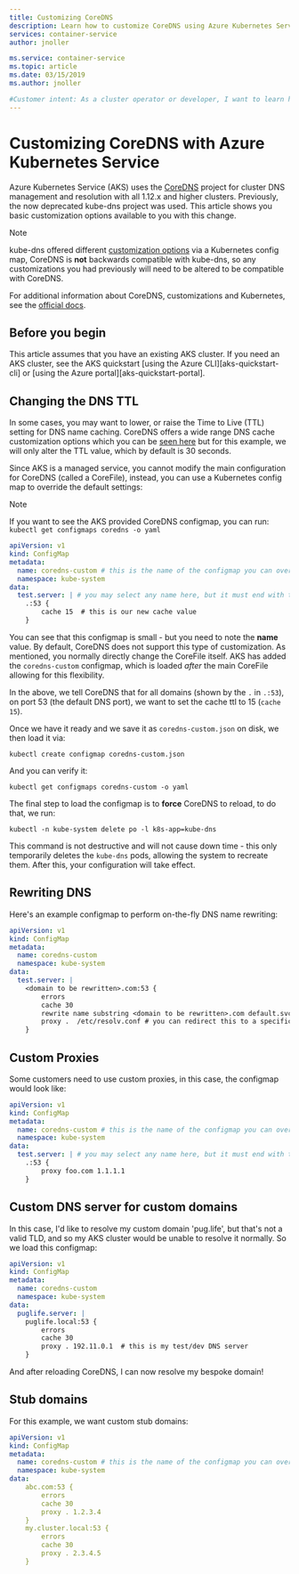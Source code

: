 ```yaml
---
title: Customizing CoreDNS
description: Learn how to customize CoreDNS using Azure Kubernetes Service (AKS).
services: container-service
author: jnoller

ms.service: container-service
ms.topic: article
ms.date: 03/15/2019
ms.author: jnoller

#Customer intent: As a cluster operator or developer, I want to learn how to customize the CoreDNS configuration to add sub domains or extend to custom DNS endpoints within my network
---
```


# Customizing CoreDNS with Azure Kubernetes Service

Azure Kubernetes Service (AKS) uses the [CoreDNS][coredns] project for cluster DNS management and resolution with all 1.12.x and higher clusters. Previously, the now deprecated kube-dns project was used. This article shows you basic customization options available to you with this change.

> [!NOTE]
> kube-dns offered different [customization options][kubednsblog] via a Kubernetes config map, CoreDNS is **not** backwards compatible with kube-dns, so any customizations you had previously will need to be altered to be compatible with CoreDNS.

For additional information about CoreDNS, customizations and Kubernetes, see the [official docs][corednsk8s].

## Before you begin

This article assumes that you have an existing AKS cluster. If you need an AKS cluster, see the AKS quickstart [using the Azure CLI][aks-quickstart-cli] or [using the Azure portal][aks-quickstart-portal].

## Changing the DNS TTL

In some cases, you may want to lower, or raise the Time to Live (TTL) setting for DNS name caching. CoreDNS offers a wide range DNS cache customization options which you can be [seen here][dnscache] but for this example, we will only alter the TTL value, which by default is 30 seconds.

Since AKS is a managed service, you cannot modify the main configuration for CoreDNS (called a CoreFile), instead, you can use a Kubernetes config map to override the default settings:

>[!NOTE]
> If you want to see the AKS provided CoreDNS configmap, you can run: `kubectl get configmaps coredns -o yaml`

```yaml
apiVersion: v1
kind: ConfigMap
metadata:
  name: coredns-custom # this is the name of the configmap you can overwrite with your changes
  namespace: kube-system
data:
  test.server: | # you may select any name here, but it must end with the .server file extension
    .:53 {
        cache 15  # this is our new cache value
    }
```

You can see that this configmap is small - but you need to note the **name** value. By default, CoreDNS does not support this type of customization. As mentioned, you normally directly change the CoreFile itself. AKS has added the `coredns-custom` configmap, which is loaded *after* the main CoreFile allowing for this flexibility.

In the above, we tell CoreDNS that for all domains (shown by the `.` in `.:53`), on port 53 (the default DNS port), we want to set the cache ttl to 15 (`cache 15`).

Once we have it ready and we save it as `coredns-custom.json` on disk, we then load it via:

```
kubectl create configmap coredns-custom.json
```

And you can verify it:

```
kubectl get configmaps coredns-custom -o yaml
```

The final step to load the configmap is to **force** CoreDNS to reload, to do that, we run:

```
kubectl -n kube-system delete po -l k8s-app=kube-dns
```

This command is not destructive and will not cause down time - this only temporarily deletes the `kube-dns` pods, allowing the system to recreate them. After this, your configuration will take effect.

## Rewriting DNS

Here's an example configmap to perform on-the-fly DNS name rewriting:

```yaml
apiVersion: v1
kind: ConfigMap
metadata:
  name: coredns-custom
  namespace: kube-system
data:
  test.server: |
    <domain to be rewritten>.com:53 {
        errors
        cache 30
        rewrite name substring <domain to be rewritten>.com default.svc.cluster.local
        proxy .  /etc/resolv.conf # you can redirect this to a specific DNS server such as 10.0.0.10
    }
```

## Custom Proxies

Some customers need to use custom proxies, in this case, the configmap would look like:

```yaml
apiVersion: v1
kind: ConfigMap
metadata:
  name: coredns-custom # this is the name of the configmap you can overwrite with your changes
  namespace: kube-system
data:
  test.server: | # you may select any name here, but it must end with the .server file extension
    .:53 {
        proxy foo.com 1.1.1.1
    }
```

## Custom DNS server for custom domains

In this case, I'd like to resolve my custom domain 'pug.life', but that's not a valid TLD, and so my AKS cluster would be unable to resolve it normally. So we load this configmap:

```yaml
apiVersion: v1
kind: ConfigMap
metadata:
  name: coredns-custom
  namespace: kube-system
data:
  puglife.server: |
    puglife.local:53 {
        errors
        cache 30
        proxy . 192.11.0.1  # this is my test/dev DNS server
    }
```
And after reloading CoreDNS, I can now resolve my bespoke domain!

## Stub domains

For this example, we want custom stub domains:

```yaml
apiVersion: v1
kind: ConfigMap
metadata:
  name: coredns-custom # this is the name of the configmap you can overwrite with your changes
  namespace: kube-system
data:
    abc.com:53 {
        errors
        cache 30
        proxy . 1.2.3.4
    }
    my.cluster.local:53 {
        errors
        cache 30
        proxy . 2.3.4.5
    }
```


[kubednsblog]: https://www.danielstechblog.io/using-custom-dns-server-for-domain-specific-name-resolution-with-azure-kubernetes-service/
[cdnsplugins]: https://coredns.io/manual/toc/#plugins
[coredns]: https://coredns.io/
[precedence]: https://github.com/coredns/coredns/blob/master/plugin.cfg
[corednsk8s]: https://kubernetes.io/docs/tasks/administer-cluster/dns-custom-nameservers/#coredns
[customdomains]: https://coredns.io/2017/05/08/custom-dns-entries-for-kubernetes/
[dnscache]: https://coredns.io/plugins/cache/